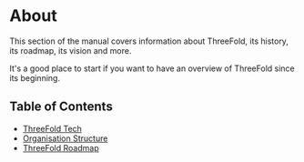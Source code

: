 <h1> About </h1>

This section of the manual covers information about ThreeFold, its history, its roadmap, its vision and more.

It's a good place to start if you want to have an overview of ThreeFold since its beginning.

<h2> Table of Contents </h2>
   
- [ThreeFold Tech](./threefold_tech.md)
- [Organisation Structure](./orgstructure.md)
- [ThreeFold Roadmap](./roadmap/roadmap_readme.md)